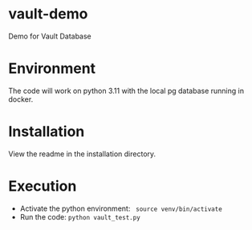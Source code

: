 # vault-demo
Demo for Vault Database

# Environment

The code will work on python 3.11 with the local pg database running in docker.

# Installation 

View the readme in the installation directory.

# Execution

* Activate  the python environment: ` source venv/bin/activate`
* Run the code: `python vault_test.py`